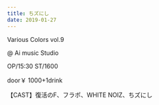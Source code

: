 ```yaml
---
title: ちズにし
date: 2019-01-27
---
```

Various Colors vol.9

@ Ai music Studio

OP/15:30 ST/1600

door￥ 1000+1drink

【CAST】復活のF、フラポ、WHITE NOIZ、ちズにし 